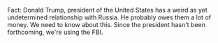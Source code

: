 Fact: Donald Trump, president of the United States has a weird as yet undetermined relationship with Russia. He probably owes them a lot of money. We need to know about this. Since the president hasn't been forthcoming, we're using the FBI.

